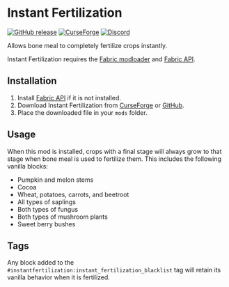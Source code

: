 # Instant Fertilization

[![GitHub release](https://img.shields.io/github/release/haykam821/Instant-Fertilization.svg?style=popout&label=github)](https://github.com/haykam821/Instant-Fertilization/releases/latest)
[![CurseForge](https://img.shields.io/static/v1?style=popout&label=curseforge&message=project&color=6441A4)](https://www.curseforge.com/minecraft/mc-mods/instant-fertilization)
[![Discord](https://img.shields.io/static/v1?style=popout&label=chat&message=discord&color=7289DA)](https://discord.gg/eXcffmW)

Allows bone meal to completely fertilize crops instantly.

Instant Fertilization requires the [Fabric modloader](https://fabricmc.net/use/) and [Fabric API](https://www.curseforge.com/minecraft/mc-mods/fabric-api).

## Installation

1. Install [Fabric API](https://www.curseforge.com/minecraft/mc-mods/fabric-api) if it is not installed.
2. Download Instant Fertilization from [CurseForge](https://www.curseforge.com/minecraft/mc-mods/instant-fertilization/files) or [GitHub](https://github.com/haykam821/Instant-Fertilization/releases).
3. Place the downloaded file in your `mods` folder.

## Usage

When this mod is installed, crops with a final stage will always grow to that stage when bone meal is used to fertilize them. This includes the following vanilla blocks:

* Pumpkin and melon stems
* Cocoa
* Wheat, potatoes, carrots, and beetroot
* All types of saplings
* Both types of fungus
* Both types of mushroom plants
* Sweet berry bushes

## Tags

Any block added to the `#instantfertilization:instant_fertilization_blacklist` tag will retain its vanilla behavior when it is fertilized.
